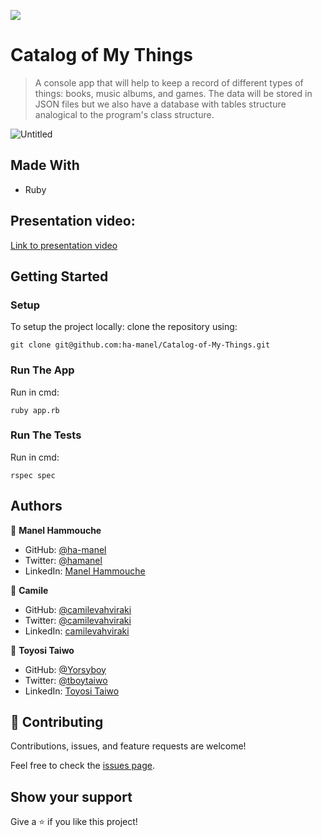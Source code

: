 ![](https://img.shields.io/badge/Microverse-blueviolet)

# Catalog of My Things

> A console app that will help to keep a record of different types of things: books, music albums, and games.
> The data will be stored in JSON files but we also have a database with tables structure analogical to the program's class structure.

![Untitled](https://user-images.githubusercontent.com/50721479/182598188-2f7f3bb2-bcde-4e3c-98a4-f7420201037a.png)

## Made With

- Ruby

## Presentation video:
[Link to presentation video](https://drive.google.com/file/d/1h0jwxuBCH8hSqyJZixV9Am-SZroU-mte/view?usp=sharing)

## Getting Started

### Setup

To setup the project locally: clone the repository using:

```
git clone git@github.com:ha-manel/Catalog-of-My-Things.git
```

### Run The App

Run in cmd:
```
ruby app.rb
```

### Run The Tests
Run in cmd:
```
rspec spec
```

## Authors

👤 **Manel Hammouche**

- GitHub: [@ha-manel](https://github.com/ha-manel)
- Twitter: [@hamanel](https://twitter.com/ha_manel_)
- LinkedIn: [Manel Hammouche](https://www.linkedin.com/in/manel-hammouche/)

👤 **Camile**

- GitHub: [@camilevahviraki](https://github.com/camilevahviraki)
- Twitter: [@camilevahviraki](https://twitter.com/CamileVahviraki)
- LinkedIn: [camilevahviraki](https://www.linkedin.com/in/camile-vahviraki)

👤 **Toyosi Taiwo**

- GitHub: [@Yorsyboy](https://github.com/Yorsyboy)
- Twitter: [@tboytaiwo](https://twitter.com/Tboytaiwo)
- LinkedIn: [Toyosi Taiwo](https://linkedin.com/in/taiwo-toyosi)

## 🤝 Contributing

Contributions, issues, and feature requests are welcome!

Feel free to check the [issues page](../../issues/).

## Show your support

Give a ⭐️ if you like this project!
